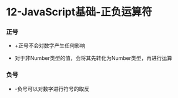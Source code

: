 # 12-JavaScript基础-正负运算符

### 正号

* +正号不会对数字产生任何影响

* 对于非Number类型的值，会将其先转化为Number类型，再进行运算

### 负号

* -负号可以对数字进行符号的取反